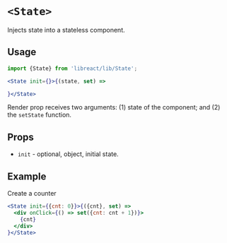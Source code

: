# `<State>`

Injects state into a stateless component.


## Usage

```jsx
import {State} from 'libreact/lib/State';

<State init={}>{(state, set) =>

}</State>
```

Render prop receives two arguments: (1) state of the component; and (2) the `setState` function.


## Props

  - `init` - optional, object, initial state.


## Example

Create a counter

```jsx
<State init={{cnt: 0}}>{({cnt}, set) =>
  <div onClick={() => set({cnt: cnt + 1})}>
    {cnt}
  </div>
}</State>
```
